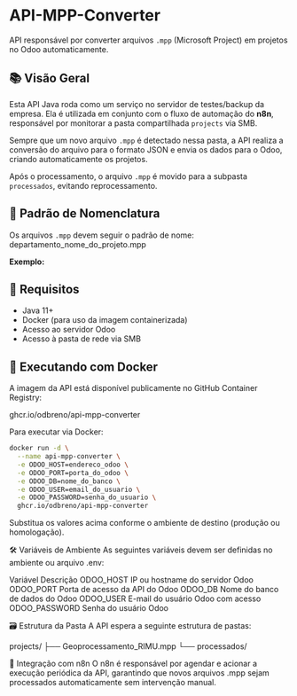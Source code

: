 # API-MPP-Converter

API responsável por converter arquivos `.mpp` (Microsoft Project) em projetos no Odoo automaticamente.

## 📚 Visão Geral

Esta API Java roda como um serviço no servidor de testes/backup da empresa. Ela é utilizada em conjunto com o fluxo de automação do **n8n**, responsável por monitorar a pasta compartilhada `projects` via SMB.

Sempre que um novo arquivo `.mpp` é detectado nessa pasta, a API realiza a conversão do arquivo para o formato JSON e envia os dados para o Odoo, criando automaticamente os projetos.

Após o processamento, o arquivo `.mpp` é movido para a subpasta `processados`, evitando reprocessamento.

## 📁 Padrão de Nomenclatura

Os arquivos `.mpp` devem seguir o padrão de nome:  departamento_nome_do_projeto.mpp



**Exemplo:**


## 🔧 Requisitos

- Java 11+
- Docker (para uso da imagem containerizada)
- Acesso ao servidor Odoo
- Acesso à pasta de rede via SMB

## 🚀 Executando com Docker

A imagem da API está disponível publicamente no GitHub Container Registry:

ghcr.io/odbreno/api-mpp-converter

Para executar via Docker:

```bash
docker run -d \
  --name api-mpp-converter \
  -e ODOO_HOST=endereco_odoo \
  -e ODOO_PORT=porta_do_odoo \
  -e ODOO_DB=nome_do_banco \
  -e ODOO_USER=email_do_usuario \
  -e ODOO_PASSWORD=senha_do_usuario \
  ghcr.io/odbreno/api-mpp-converter
````

Substitua os valores acima conforme o ambiente de destino (produção ou homologação).

🛠 Variáveis de Ambiente
As seguintes variáveis devem ser definidas no ambiente ou arquivo .env:

Variável	Descrição
ODOO_HOST	IP ou hostname do servidor Odoo
ODOO_PORT	Porta de acesso da API do Odoo
ODOO_DB	Nome do banco de dados do Odoo
ODOO_USER	E-mail do usuário Odoo com acesso
ODOO_PASSWORD	Senha do usuário Odoo

🗃 Estrutura da Pasta
A API espera a seguinte estrutura de pastas:

projects/
├── Geoprocessamento_RIMU.mpp
└── processados/

🤝 Integração com n8n
O n8n é responsável por agendar e acionar a execução periódica da API, garantindo que novos arquivos .mpp sejam processados automaticamente sem intervenção manual.


